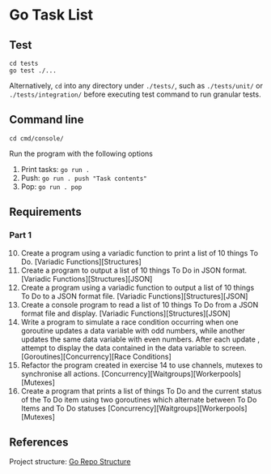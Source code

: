 # Go Task List

## Test

```
cd tests
go test ./...
```

Alternatively, `cd` into any directory under `./tests/`, such as `./tests/unit/` or `./tests/integration/` before executing test command to run granular tests.

## Command line

```
cd cmd/console/
```

Run the program with the following options

1. Print tasks:
```go run .```
2. Push:
```go run . push "Task contents"```
3. Pop:
```go run . pop```

## Requirements

### Part 1

10. Create a program using a variadic function to print a list of 10 things To Do. [Variadic Functions][Structures]
11. Create a program to output a list of 10 things To Do in JSON format. [Variadic Functions][Structures][JSON]
12. Create a program using a variadic function to output a list of 10 things To Do to a JSON format file. [Variadic Functions][Structures][JSON]
13. Create a console program to read a list of 10 things To Do from a JSON format file and display. [Variadic Functions][Structures][JSON]
14. Write a program to simulate a race condition occurring when one goroutine updates a data variable with odd numbers, while another updates the same data variable with even numbers. After each update , attempt to display the data contained in the data variable to screen. [Goroutines][Concurrency][Race Conditions]
15. Refactor the program created in exercise 14 to use channels, mutexes to synchronise all actions. [Concurrency][Waitgroups][Workerpools][Mutexes]
16. Create a program that prints a list of things To Do and the current status of the To Do item using two goroutines which alternate between To Do Items and To Do statuses [Concurrency][Waitgroups][Workerpools][Mutexes]

## References

Project structure: [Go Repo Structure](https://gist.github.com/ayoubzulfiqar/9f1a34049332711fddd4d4b2bfd46096#file-folder_structure-md)